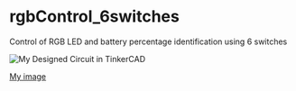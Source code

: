 # rgbControl_6switches

Control of RGB LED and battery percentage identification using 6 switches

![My Designed Circuit in TinkerCAD](/relative/rgbControl_6switches/images/ckt_diagram.png?raw=true "Optional Title")

[My image](WittyDimension.github.com/rgbControl_6switches/images/ckt_diagram.png)
